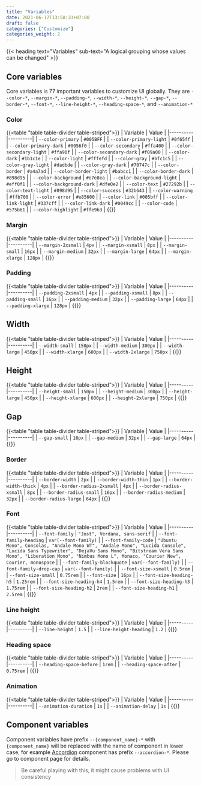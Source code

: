 ```yaml
---
title: "Variables"
date: 2021-06-17T13:58:33+07:00
draft: false
categories: ["Customize"]
categories_weight: 2
---
```


{{< heading text="Variables" sub-text="A logical grouping whose values can be changed" >}}

## Core variables

Core variables is 77 important variables to customize UI globally. They are `--color-*`, `--margin-*`, `--padding-*`, `--width-*`, `--height-*`, `--gap-*`, `--border-*`, `--font-*`, `--line-height-*`, ```--heading-space-*```, and `--animation-*`

### Color

{{<table "table table-divider table-striped">}}
| Variable | Value |
|----------|----------|
| `--color-primary` | `#005BFF` |
| `--color-primary-light` | `#0f65ff` |
| `--color-primary-dark` | `#0056f0` |
| `--color-secondary` | `#ffa400` |
| `--color-secondary-light` | `#ffa90f` |
| `--color-secondary-dark` | `#f09a00` |
| `--color-dark` | `#1b1c1e` |
| `--color-light` | `#fffefd` |
| `--color-gray` | `#bfc1c5` |
| `--color-gray-light` | `#dadbde` |
| `--color-gray-dark` | `#70747c` |
| `--color-border` | `#a4a7ad` |
| `--color-border-light` | `#babcc1` |
| `--color-border-dark` | `#898d95` |
| `--color-background` | `#e7e8ea` |
| `--color-background-light` | `#eff0f1` |
| `--color-background-dark` | `#dfe0e2` |
| `--color-text` | `#27292b` |
| `--color-text-light` | `#898d95` |
| `--color-success` | `#32b643` |
| `--color-warning` | `#ffb700` |
| `--color-error` | `#e85600` |
| `--color-link` | `#005bff` |
| `--color-link-light` | `#337cff` |
| `--color-link-dark` | `#0049cc` |
| `--color-code` | `#575b61` |
| `--color-highlight` | `#ffe9b3` |
{{</table>}}

### Margin

{{<table "table table-divider table-striped">}}
| Variable | Value |
|----------|----------|
| `--margin-2xsmall` | `4px` |
| `--margin-xsmall` | `8px` |
| `--margin-small` | `16px` |
| `--margin-medium` | `32px` |
| `--margin-large` | `64px` |
| `--margin-xlarge` | `128px` |
{{</table>}}

### Padding

{{<table "table table-divider table-striped">}}
| Variable | Value |
|----------|----------|
| `--padding-2xsmall` | `4px` |
| `--padding-xsmall` | `8px` |
| `--padding-small` | `16px` |
| `--padding-medium` | `32px` |
| `--padding-large` | `64px` |
| `--padding-xlarge` | `128px` |
{{</table>}}

## Width

{{<table "table table-divider table-striped">}}
| Variable | Value |
|----------|----------|
| `--width-small` | `150px` |
| `--width-medium` | `300px` |
| `--width-large` | `450px` |
| `--width-xlarge` | `600px` |
| `--width-2xlarge` | `750px` |
{{</table>}}

## Height

{{<table "table table-divider table-striped">}}
| Variable | Value |
|----------|----------|
| `--height-small` | `150px` |
| `--height-medium` | `300px` |
| `--height-large` | `450px` |
| `--height-xlarge` | `600px` |
| `--height-2xlarge` | `750px` |
{{</table>}}

## Gap

{{<table "table table-divider table-striped">}}
| Variable | Value |
|----------|----------|
| `--gap-small` | `16px` |
| `--gap-medium` | `32px` |
| `--gap-large` | `64px` |
{{</table>}}

### Border

{{<table "table table-divider table-striped">}}
| Variable | Value |
|----------|----------|
| `--border-width` | `2px` |
| `--border-width-thin` | `1px` |
| `--border-width-thick` | `4px` |
| `--border-radius-2xsmall` | `4px` |
| `--border-radius-xsmall` | `8px` |
| `--border-radius-small` | `16px` |
| `--border-radius-medium` | `32px` |
| `--border-radius-large` | `64px` |
{{</table>}}

### Font

{{<table "table table-divider table-striped">}}
| Variable | Value |
|----------|----------|
| `--font-family` | `"Jost", Verdana, sans-serif` |
| `--font-family-heading` | `var(--font-family)` |
| `--font-family-code` | `"Ubuntu Mono", Consolas, "Andale Mono WT", "Andale Mono", "Lucida Console", "Lucida Sans Typewriter", "DejaVu Sans Mono", "Bitstream Vera Sans Mono", "Liberation Mono", "Nimbus Mono L", Monaco, "Courier New", Courier, monospace` |
| `--font-family-blockquote` | `var(--font-family)` |
| `--font-family-drop-cap` | `var(--font-family)` |
| `--font-size-xsmall` | `0.5rem` |
| `--font-size-small` | `0.75rem` |
| `--font-size` | `16px` |
| `--font-size-heading-h5` | `1.25rem` |
| `--font-size-heading-h4` | `1.5rem` |
| `--font-size-heading-h3` | `1.75rem` |
| `--font-size-heading-h2` | `2rem` |
| `--font-size-heading-h1` | `2.5rem` |
{{</table>}}

### Line height

{{<table "table table-divider table-striped">}}
| Variable | Value |
|----------|----------|
| `--line-height` | `1.5` |
| `--line-height-heading` | `1.2` |
{{</table>}}

### Heading space

{{<table "table table-divider table-striped">}}
| Variable | Value |
|----------|----------|
| `--heading-space-before` | `1rem` |
| `--heading-space-after` | `0.75rem` |
{{</table>}}

### Animation

{{<table "table table-divider table-striped">}}
| Variable | Value |
|----------|----------|
| `--animation-duration` | `1s` |
| `--animation-delay` | `1s` |
{{</table>}}

## Component variables

Component variables have prefix `--{component_name}-*` with `{component_name}` will be replaced with the name of component in lower case, for example [Accordion](/documentation/components/accordion) component has prefix `--accordion-*`. Please go to component page for details.

>   Be careful playing with this, it might cause problems with UI consistency